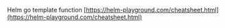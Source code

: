 Helm go template function
[https://helm-playground.com/cheatsheet.html](https://helm-playground.com/cheatsheet.html)
